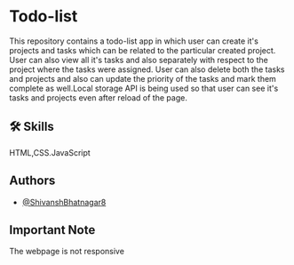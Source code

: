 # Todo-list

This repository contains a todo-list app in which user can create it's projects and tasks which can be related to the particular created project. User can also view all it's tasks and also separately with respect to the project where the tasks were assigned. User can also delete both the tasks and projects and also can update the priority of the tasks and mark them complete as well.Local storage API is being used so that user can see it's tasks and projects even after reload of the page.

## 🛠 Skills

HTML,CSS.JavaScript

## Authors

- [@ShivanshBhatnagar8](https://github.com/ShivanshBhatnagar8)

## Important Note

The webpage is not responsive
